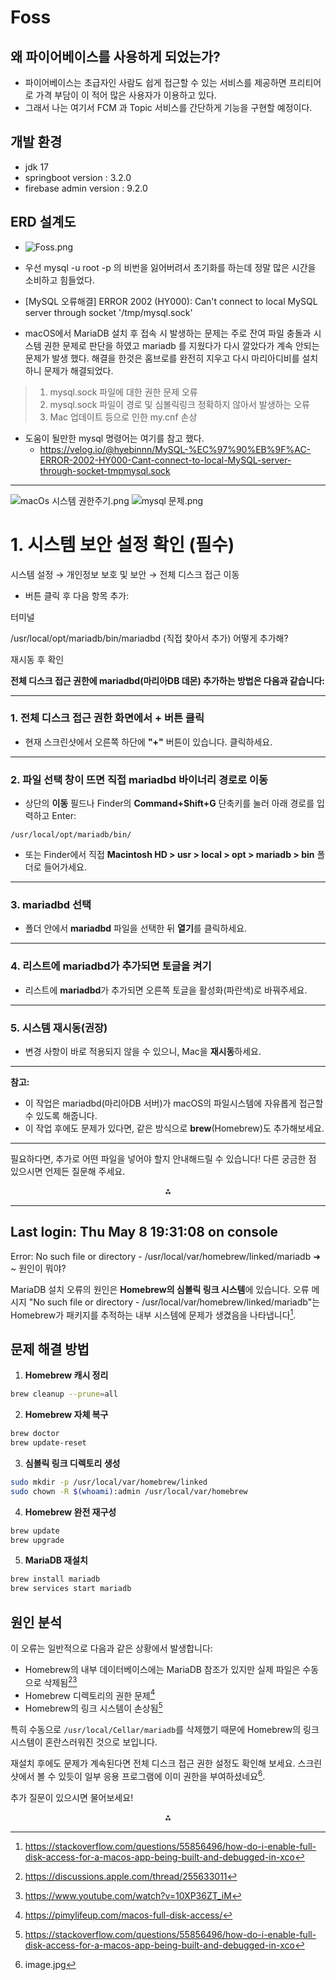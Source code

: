 # Foss
## 왜 파이어베이스를 사용하게 되었는가?
- 파이어베이스는 초급자인 사람도 쉽게 접근할 수 있는 서비스를 제공하면 프리티어로 가격 부담이 이 적어 많은 사용자가 이용하고 있다.
- 그래서 나는 여기서 FCM 과 Topic 서비스를 간단하게 기능을 구현할 예정이다.
## 개발 환경
- jdk 17
- springboot version : 3.2.0
- firebase admin version : 9.2.0

## ERD 설계도
- ![Foss.png](capture%2Fmysql%2FFoss.png)

- 우선 mysql -u root -p 의 비번을 잃어버려서 초기화를 하는데 정말 많은 시간을 소비하고 힘들었다.
- [MySQL 오류해결] ERROR 2002 (HY000): Can't connect to local MySQL server through socket '/tmp/mysql.sock'
- macOS에서 MariaDB 설치 후 접속 시 발생하는 문제는 주로 잔여 파일 충돌과 시스템 권한 문제로 판단을 하였고 mariadb 를 지웠다가 다시 깔았다가 계속 안되는 문제가 발생 했다. 해결을 한것은 홈브로를 완전히 지우고 다시 마리아디비를 설치하니 문제가 해결되었다.


>1. mysql.sock 파일에 대한 권한 문제 오류
>2. mysql.sock 파일이 경로 및 심볼릭링크 정확하지 않아서 발생하는 오류
>3. Mac 업데이트 등으로 인한 my.cnf 손상

- 도움이 될만한 mysql 명령어는 여기를 참고 했다. 
  - https://velog.io/@hyebinnn/MySQL-%EC%97%90%EB%9F%AC-ERROR-2002-HY000-Cant-connect-to-local-MySQL-server-through-socket-tmpmysql.sock
---
![macOs 시스템 권한주기.png](capture%2Fmysql%2FmacOs%20%EC%8B%9C%EC%8A%A4%ED%85%9C%20%EA%B6%8C%ED%95%9C%EC%A3%BC%EA%B8%B0.png)
![mysql 문제.png](capture%2Fmysql%2Fmysql%20%EB%AC%B8%EC%A0%9C.png)
# 1. 시스템 보안 설정 확인 (필수)

시스템 설정 → 개인정보 보호 및 보안 → 전체 디스크 접근 이동

+ 버튼 클릭 후 다음 항목 추가:

터미널

/usr/local/opt/mariadb/bin/mariadbd (직접 찾아서 추가) 어떻게 추가해?

재시동 후 확인

**전체 디스크 접근 권한에 mariadbd(마리아DB 데몬) 추가하는 방법은 다음과 같습니다:**

---

### **1. 전체 디스크 접근 권한 화면에서 + 버튼 클릭**

- 현재 스크린샷에서 오른쪽 하단에 **"+"** 버튼이 있습니다. 클릭하세요.

---

### **2. 파일 선택 창이 뜨면 직접 mariadbd 바이너리 경로로 이동**

- 상단의 **이동** 필드나 Finder의 **Command+Shift+G** 단축키를 눌러
  아래 경로를 입력하고 Enter:

```
/usr/local/opt/mariadb/bin/
```

- 또는 Finder에서 직접 **Macintosh HD > usr > local > opt > mariadb > bin** 폴더로 들어가세요.

---

### **3. mariadbd 선택**

- 폴더 안에서 **mariadbd** 파일을 선택한 뒤 **열기**를 클릭하세요.

---

### **4. 리스트에 mariadbd가 추가되면 토글을 켜기**

- 리스트에 **mariadbd**가 추가되면 오른쪽 토글을 활성화(파란색)로 바꿔주세요.

---

### **5. 시스템 재시동(권장)**

- 변경 사항이 바로 적용되지 않을 수 있으니, Mac을 **재시동**하세요.

---

**참고:**

- 이 작업은 mariadbd(마리아DB 서버)가 macOS의 파일시스템에 자유롭게 접근할 수 있도록 해줍니다.
- 이 작업 후에도 문제가 있다면, 같은 방식으로 **brew**(Homebrew)도 추가해보세요.

---

필요하다면, 추가로 어떤 파일을 넣어야 할지 안내해드릴 수 있습니다!
다른 궁금한 점 있으시면 언제든 질문해 주세요.

<div style="text-align: center">⁂</div>

[^1]: image.jpg

[^2]: https://discussions.apple.com/thread/255633011

[^3]: https://pimylifeup.com/macos-full-disk-access/

[^4]: https://mjtsai.com/blog/2022/09/22/terminal-and-full-disk-access/

[^5]: https://support.apple.com/en-is/101653

[^6]: https://www.youtube.com/watch?v=10XP36ZT_iM

[^7]: https://stackoverflow.com/questions/55856496/how-do-i-enable-full-disk-access-for-a-macos-app-being-built-and-debugged-in-xco

[^8]: https://mariadb.com/kb/en/launching-mariadb-on-boot-on-macos-1015-catalina/

[^9]: https://www.reddit.com/r/macsysadmin/comments/pz9zoz/give_services_full_disk_access_via_terminal_or_by/

[^10]: https://faronics.kayako.com/article/332-how-to-enable-full-disk-access-on-macos-ventura

[^11]: https://velog.io/@jinkkung/MariaDB-installation-in-MacOS

[^12]: https://support.intego.com/hc/en-us/articles/360016683471-How-to-Enable-Full-Disk-Access-in-macOS

[^13]: https://discussions.apple.com/thread/251308068

[^14]: https://n8henrie.com/2018/11/how-to-give-full-disk-access-to-a-binary-in-macos-mojave/

[^15]: https://apple.stackexchange.com/questions/430583/macos-applications-disk-access-authorizations

[^16]: https://stackoverflow.com/questions/68140577/starting-mariadb-at-boot-on-macos-catalina

[^17]: https://support.apple.com/en-lb/guide/mac-help/mchlccb25729/mac

[^18]: https://github.com/orgs/Homebrew/discussions/1741

[^19]: https://www.youtube.com/watch?v=EuzmBrmr8qE

[^20]: https://apple.stackexchange.com/questions/351632/is-there-command-to-grant-full-disk-access-for-specific-application

[^21]: https://discussions.apple.com/thread/250719819


---
## Last login: Thu May  8 19:31:08 on console


Error: No such file or directory - /usr/local/var/homebrew/linked/mariadb
➜  ~
원인이 뭐야?

MariaDB 설치 오류의 원인은 **Homebrew의 심볼릭 링크 시스템**에 있습니다. 오류 메시지 "No such file or directory - /usr/local/var/homebrew/linked/mariadb"는 Homebrew가 패키지를 추적하는 내부 시스템에 문제가 생겼음을 나타냅니다[^7].

## 문제 해결 방법

1. **Homebrew 캐시 정리**

```bash
brew cleanup --prune=all
```

2. **Homebrew 자체 복구**

```bash
brew doctor
brew update-reset
```

3. **심볼릭 링크 디렉토리 생성**

```bash
sudo mkdir -p /usr/local/var/homebrew/linked
sudo chown -R $(whoami):admin /usr/local/var/homebrew
```

4. **Homebrew 완전 재구성**

```bash
brew update
brew upgrade
```

5. **MariaDB 재설치**

```bash
brew install mariadb
brew services start mariadb
```


## 원인 분석

이 오류는 일반적으로 다음과 같은 상황에서 발생합니다:

- Homebrew의 내부 데이터베이스에는 MariaDB 참조가 있지만 실제 파일은 수동으로 삭제됨[^2][^6]
- Homebrew 디렉토리의 권한 문제[^3]
- Homebrew의 링크 시스템이 손상됨[^7]

특히 수동으로 `/usr/local/Cellar/mariadb`를 삭제했기 때문에 Homebrew의 링크 시스템이 혼란스러워진 것으로 보입니다.

재설치 후에도 문제가 계속된다면 전체 디스크 접근 권한 설정도 확인해 보세요. 스크린샷에서 볼 수 있듯이 일부 응용 프로그램에 이미 권한을 부여하셨네요[^1].

추가 질문이 있으시면 물어보세요!

<div style="text-align: center">⁂</div>

[^1]: image.jpg

[^2]: https://stackoverflow.com/questions/20448822/mariadb-homebrew-install-errors

[^3]: https://github.com/orgs/Homebrew/discussions/5514

[^4]: https://apple.stackexchange.com/questions/381546/macos-catalina-homebrew-mariadb-installation-issues

[^5]: https://mariadb.com/kb/en/installing-mariadb-on-macos-using-homebrew/

[^6]: https://time-map-installer.tistory.com/238

[^7]: https://penguin-kim.tistory.com/41

[^8]: https://mariadb.com/resources/blog/installing-mariadb-10-1-16-on-mac-os-x-with-homebrew/

[^9]: https://mariadb.com/kb/ko/installing-mariadb-on-macos-using-homebrew/

[^10]: https://velog.io/@skwx50000/mac-m1OS-Monterey-homebrew를-이용하여-mac에-mariadb설치-및-에러-수정

[^11]: https://github.com/Homebrew/homebrew-core/issues/1272

[^12]: https://laracasts.com/discuss/channels/servers/homebrew-mariadbmysql-socket-issues

[^13]: https://www.bytebase.com/reference/mariadb/how-to/how-to-install-mariadb-client-on-mac-ubuntu-centos-windows/

[^14]: https://superuser.com/questions/435442/symlink-error-when-installing-mysql-via-homebrew

[^15]: https://stackoverflow.com/questions/19398823/issue-404-trying-to-install-mariadb-via-homebrew-on-mac

[^16]: https://velog.io/@jeongs/오류발생-no-such-file-or-directory-opthomebrewbinbrew

[^17]: https://www.geuni.tech/en/macos/brew_no_such_file_or_directory

[^18]: https://delightpip.tistory.com/207

[^19]: https://github.com/orgs/Homebrew/discussions/3410

[^20]: https://stackoverflow.com/questions/54543697/not-able-to-install-anything-because-of-brew-no-such-file-or-directory-error

[^21]: https://github.com/Homebrew/legacy-homebrew/issues/31760

[^22]: https://mariadb.com/kb/en/what-to-do-if-mariadb-doesnt-start/

[^23]: https://apple.stackexchange.com/questions/304157/homebrew-mxcl-mysql2274-service-could-not-initialize-unable-to-set-current

[^24]: https://mariadb.com/kb/en/installing-mariadb-on-macos-using-homebrew/

[^25]: https://camillehdl.dev/troubleshoot-homebrew-mysql-mariadb-apple-silicon/

[^26]: https://apple.stackexchange.com/questions/459965/get-homebrew-to-re-create-executable-symlinks-for-an-installed-package-ghostscr

[^27]: https://velog.io/@cdspacenoob/Maria00

[^28]: https://www.bytebase.com/reference/mariadb/how-to/how-to-install-mariadb-client-on-mac-ubuntu-centos-windows/

[^29]: https://docs.brew.sh/Common-Issues

[^30]: https://github.com/willbryant/kitchen_sync/issues/46

[^31]: https://superuser.com/questions/925240/brew-installed-linked-but-not-found

[^32]: https://stackoverflow.com/questions/26647412/homebrew-could-not-symlink-usr-local-bin-is-not-writable

[^33]: https://github.com/orgs/Homebrew/discussions/5514

[^34]: https://www.reddit.com/r/macgaming/comments/159ng2c/unexpected_error_during_the_brew_link_step/

[^35]: https://yudeokrin.github.io/posts/2022-08-08-page19

[^36]: https://github.com/orgs/Homebrew/discussions/1741

[^37]: https://andycarter.dev/blog/resolving-post-install-issue-with-mariadb-install-via-homebrew

[^38]: https://docs.brew.sh/Troubleshooting

[^39]: https://superuser.com/questions/1731453/why-cant-i-start-mariadb-as-a-service-on-macos-with-brew

[^40]: https://laracasts.com/discuss/channels/servers/homebrew-mariadbmysql-socket-issues

[^41]: https://github.com/orgs/Homebrew/discussions/3114

[^42]: https://stackoverflow.com/questions/78866031/mariadb-on-mac-via-homebrew-mysql-impossible-after-computer-restart

[^43]: https://stackoverflow.com/questions/63421566/homebrew-mariadb-10-4-13-not-found-forced-updated-to-10-5-5-and-now-i-cannot-s

[^44]: https://velog.io/@hohomi/Trouble-Shooting-230509

[^45]: https://laracasts.com/discuss/channels/general-discussion/brew-install-mariadb-error

[^46]: https://gist.github.com/irazasyed/a74766108b4630fc5c7c822df23526e8

[^47]: https://light-tree.tistory.com/245

[^48]: https://velog.io/@thedev_junyoung/DBMysql-%EC%84%A4%EC%B9%98ERROR-2002-ERROR1045-mac

[^49]: https://www.reddit.com/r/youtubedl/comments/1f8jow3/error_no_such_file_or_directory/

[^50]: https://velog.io/@skwx50000/mac-m1OS-Monterey-homebrew를-이용하여-mac에-mariadb설치-및-에러-수정

[^51]: https://time-map-installer.tistory.com/238


